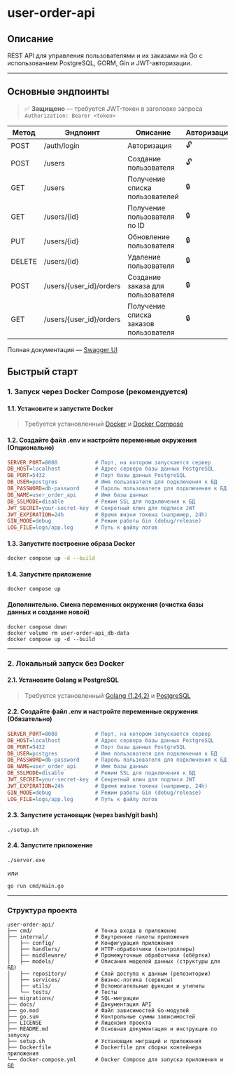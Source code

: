 # user-order-api

## Описание

REST API для управления пользователями и их заказами на Go с использованием PostgreSQL, GORM, Gin и JWT-авторизации.

---

## Основные эндпоинты

> ✅ **Защищено** — требуется JWT-токен в заголовке запроса `Authorization: Bearer <token>`

| Метод  | Эндпоинт                      | Описание                              | Авторизация |
|--------|-------------------------------|---------------------------------------|-------------|
| POST   | /auth/login                   | Авторизация                           | 🔓          |
| POST   | /users                        | Создание пользователя                 | 🔓          |
| GET    | /users                        | Получение списка пользователей        | 🔒          |
| GET    | /users/{id}                   | Получение пользователя по ID          | 🔒          |
| PUT    | /users/{id}                   | Обновление пользователя               | 🔒          |
| DELETE | /users/{id}                   | Удаление пользователя                 | 🔒          |
| POST   | /users/{user_id}/orders       | Создание заказа для пользователя      | 🔒          |
| GET    | /users/{user_id}/orders       | Получение списка заказов пользователя | 🔒          |

Полная документация — [Swagger UI](http://localhost:8080/swagger/index.html)

## Быстрый старт

### 1. Запуск через Docker Compose (рекомендуется)

#### 1.1. Установите и запустите Docker

> Требуется установленный [Docker](https://www.docker.com/) и [Docker Compose](https://docs.docker.com/compose/)

#### 1.2. Создайте файл **.env** и настройте переменные окружения (Опционально)

```ini
SERVER_PORT=8080            # Порт, на котором запускается сервер
DB_HOST=localhost           # Адрес сервера базы данных PostgreSQL
DB_PORT=5432                # Порт базы данных PostgreSQL
DB_USER=postgres            # Имя пользователя для подключения к БД
DB_PASSWORD=db-password     # Пароль пользователя для подключения к БД
DB_NAME=user_order_api      # Имя базы данных
DB_SSLMODE=disable          # Режим SSL для подключения к БД
JWT_SECRET=your-secret-key  # Секретный ключ для подписи JWT
JWT_EXPIRATION=24h          # Время жизни токена (например, 24h)
GIN_MODE=debug              # Режим работы Gin (debug/release)
LOG_FILE=logs/app.log       # Путь к файлу логов
```

#### 1.3. Запустите построение образа Docker

```sh
docker compose up -d --build
```

#### 1.4. Запустите приложение

```
docker compose up
```

#### Дополнительно. Смена переменных окружения (очистка базы данных и создание новой)

```
docker compose down
docker volume rm user-order-api_db-data
docker compose up -d --build
```

---

### 2. Локальный запуск без Docker

#### 2.1. Установите Golang и PostgreSQL
> Требуется установленный [Golang (1.24.2)](https://go.dev/dl/) и [PostgreSQL](https://www.postgresql.org/download/)

#### 2.2. Создайте файл **.env** и настройте переменные окружения (Обязательно)

```ini
SERVER_PORT=8080            # Порт, на котором запускается сервер
DB_HOST=localhost           # Адрес сервера базы данных PostgreSQL
DB_PORT=5432                # Порт базы данных PostgreSQL
DB_USER=postgres            # Имя пользователя для подключения к БД
DB_PASSWORD=db-password     # Пароль пользователя для подключения к БД
DB_NAME=user_order_api      # Имя базы данных
DB_SSLMODE=disable          # Режим SSL для подключения к БД
JWT_SECRET=your-secret-key  # Секретный ключ для подписи JWT
JWT_EXPIRATION=24h          # Время жизни токена (например, 24h)
GIN_MODE=debug              # Режим работы Gin (debug/release)
LOG_FILE=logs/app.log       # Путь к файлу логов
```

#### 2.3. Запустите установщик (через bash/git bash)

```
./setup.sh
```

#### 2.4. Запустите приложение

```
./server.exe
```
или
```
go run cmd/main.go
```

---

### Структура проекта

```
user-order-api/
├── cmd/                    # Точка входа в приложение
├── internal/               # Внутренние пакеты приложения
│   ├── config/             # Конфигурация приложения
│   ├── handlers/           # HTTP-обработчики (контроллеры)
│   ├── middleware/         # Промежуточные обработчики (обёртки)
│   ├── models/             # Описания моделей данных (структуры для БД)
│   ├── repository/         # Слой доступа к данным (репозитории)
│   ├── services/           # Бизнес-логика (сервисы)
│   ├── utils/              # Вспомогательные функции и утилиты
│   └── tests/              # Тесты
├── migrations/             # SQL-миграции
├── docs/                   # Документация API
├── go.mod                  # Файл зависимостей Go-модулей
├── go.sum                  # Контрольные суммы зависимостей
├── LICENSE                 # Лицензия проекта
├── README.md               # Основная документация и инструкции по запуску
├── setup.sh                # Установщик миграций и приложения
├── Dockerfile              # Dockerfile для сборки контейнера приложения
└── docker-compose.yml      # Docker Compose для запуска приложения и БД
```